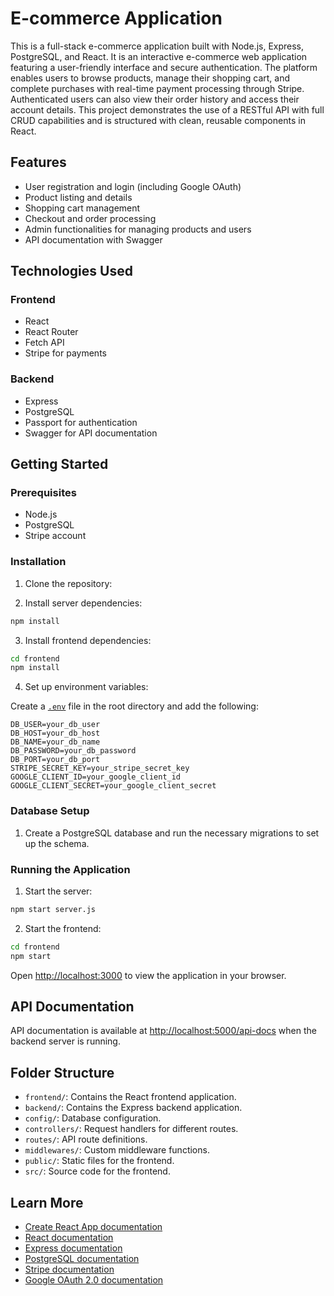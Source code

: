 # E-commerce Application

This is a full-stack e-commerce application built with Node.js, Express, PostgreSQL, and React. It is an interactive e-commerce web application featuring a user-friendly interface and secure authentication. The platform enables users to browse products, manage their shopping cart, and complete purchases with real-time payment processing through Stripe. Authenticated users can also view their order history and access their account details. This project demonstrates the use of a RESTful API with full CRUD capabilities and is structured with clean, reusable components in React.

## Features

- User registration and login (including Google OAuth)
- Product listing and details
- Shopping cart management
- Checkout and order processing
- Admin functionalities for managing products and users
- API documentation with Swagger

## Technologies Used

### Frontend

- React
- React Router
- Fetch API
- Stripe for payments

### Backend

- Express
- PostgreSQL
- Passport for authentication
- Swagger for API documentation


## Getting Started

### Prerequisites

- Node.js
- PostgreSQL
- Stripe account

### Installation

1. Clone the repository:


2. Install server dependencies:

```sh
npm install
```

3. Install frontend dependencies:

```sh
cd frontend
npm install
```

4. Set up environment variables:

Create a [`.env`](.env ) file in the root directory and add the following:

```
DB_USER=your_db_user
DB_HOST=your_db_host
DB_NAME=your_db_name
DB_PASSWORD=your_db_password
DB_PORT=your_db_port
STRIPE_SECRET_KEY=your_stripe_secret_key
GOOGLE_CLIENT_ID=your_google_client_id
GOOGLE_CLIENT_SECRET=your_google_client_secret
```

### Database Setup

1. Create a PostgreSQL database and run the necessary migrations to set up the schema.

### Running the Application

1. Start the server:

```sh
npm start server.js
```

2. Start the frontend:

```sh
cd frontend
npm start
```

Open [http://localhost:3000](http://localhost:3000) to view the application in your browser.

## API Documentation
API documentation is available at [http://localhost:5000/api-docs](http://localhost:5000/api-docs) when the backend server is running.

## Folder Structure
- `frontend/`: Contains the React frontend application.
- `backend/`: Contains the Express backend application.
- `config/`: Database configuration.
- `controllers/`: Request handlers for different routes.
- `routes/`: API route definitions.
- `middlewares/`: Custom middleware functions.
- `public/`: Static files for the frontend.
- `src/`: Source code for the frontend.

## Learn More

- [Create React App documentation](https://facebook.github.io/create-react-app/docs/getting-started)
- [React documentation](https://reactjs.org/)
- [Express documentation](https://expressjs.com/)
- [PostgreSQL documentation](https://www.postgresql.org/docs/)
- [Stripe documentation](https://stripe.com/docs)
- [Google OAuth 2.0 documentation](https://developers.google.com/identity/protocols/oauth2)

